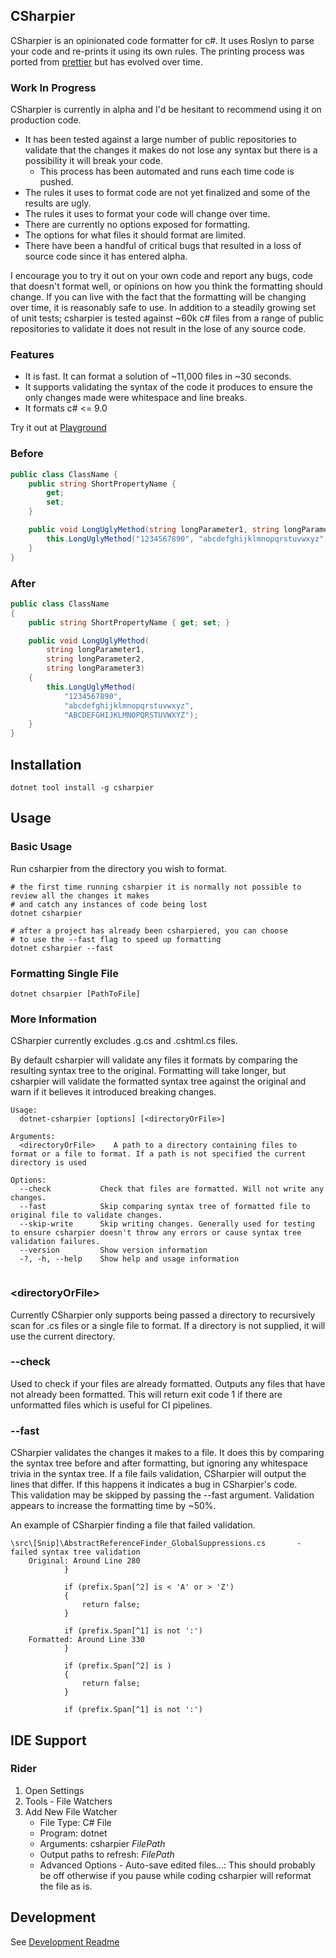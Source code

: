 ## CSharpier
CSharpier is an opinionated code formatter for c#. It uses Roslyn to parse your code and re-prints it using its own rules. The printing process was ported from [prettier](https://github.com/prettier/prettier) but has evolved over time.

### Work In Progress
CSharpier is currently in alpha and I'd be hesitant to recommend using it on production code.
  - It has been tested against a large number of public repositories to validate that the changes it makes do not lose any syntax but there is a possibility it will break your code.
    - This process has been automated and runs each time code is pushed.
  - The rules it uses to format code are not yet finalized and some of the results are ugly.
  - The rules it uses to format your code will change over time.
  - There are currently no options exposed for formatting.
  - The options for what files it should format are limited.
  - There have been a handful of critical bugs that resulted in a loss of source code since it has entered alpha.

I encourage you to try it out on your own code and report any bugs, code that doesn't format well, or opinions on how you think the formatting should change. If you can live with the fact that the formatting will be changing over time, it is reasonably safe to use. In addition to a steadily growing set of unit tests; csharpier is tested against ~60k c# files from a range of public repositories to validate it does not result in the lose of any source code. 

### Features
  - It is fast. It can format a solution of ~11,000 files in ~30 seconds.
  - It supports validating the syntax of the code it produces to ensure the only changes made were whitespace and line breaks.
  - It formats c# <= 9.0

Try it out at [Playground](https://csharpier.bnt-studios.com)

### Before
```c#
public class ClassName {
    public string ShortPropertyName {
        get;
        set; 
    }

    public void LongUglyMethod(string longParameter1, string longParameter2, string longParameter3) { 
        this.LongUglyMethod("1234567890", "abcdefghijklmnopqrstuvwxyz", "ABCDEFGHIJKLMNOPQRSTUVWXYZ");
    }
}
```

### After
```c#
public class ClassName
{
    public string ShortPropertyName { get; set; }

    public void LongUglyMethod(
        string longParameter1,
        string longParameter2,
        string longParameter3)
    {
        this.LongUglyMethod(
            "1234567890",
            "abcdefghijklmnopqrstuvwxyz",
            "ABCDEFGHIJKLMNOPQRSTUVWXYZ");
    }
}
```

## Installation
```console
dotnet tool install -g csharpier
```

## Usage
### Basic Usage
Run csharpier from the directory you wish to format.
```console
# the first time running csharpier it is normally not possible to review all the changes it makes
# and catch any instances of code being lost 
dotnet csharpier

# after a project has already been csharpiered, you can choose
# to use the --fast flag to speed up formatting
dotnet csharpier --fast
```

### Formatting Single File
```console
dotnet chsarpier [PathToFile]
```

### More Information
CSharpier currently excludes .g.cs and .cshtml.cs files.

By default csharpier will validate any files it formats by comparing the resulting syntax tree to the original.
Formatting will take longer, but csharpier will validate the formatted syntax tree against the original and warn if it believes it introduced breaking changes. 

```console
Usage:
  dotnet-csharpier [options] [<directoryOrFile>]

Arguments:
  <directoryOrFile>    A path to a directory containing files to format or a file to format. If a path is not specified the current directory is used

Options:
  --check           Check that files are formatted. Will not write any changes.
  --fast            Skip comparing syntax tree of formatted file to original file to validate changes.
  --skip-write      Skip writing changes. Generally used for testing to ensure csharpier doesn't throw any errors or cause syntax tree validation failures.
  --version         Show version information
  -?, -h, --help    Show help and usage information


```

### \<directoryOrFile\>
Currently CSharpier only supports being passed a directory to recursively scan for .cs files or a single file to format.
If a directory is not supplied, it will use the current directory.

### --check
Used to check if your files are already formatted. Outputs any files that have not already been formatted. 
This will return exit code 1 if there are unformatted files which is useful for CI pipelines.

### --fast
CSharpier validates the changes it makes to a file. 
It does this by comparing the syntax tree before and after formatting, but ignoring any whitespace trivia in the syntax tree.
If a file fails validation, CSharpier will output the lines that differ. If this happens it indicates a bug in CSharpier's code.  
This validation may be skipped by passing the --fast argument. Validation appears to increase the formatting time by ~50%.

An example of CSharpier finding a file that failed validation.
```
\src\[Snip]\AbstractReferenceFinder_GlobalSuppressions.cs       - failed syntax tree validation
    Original: Around Line 280
            }

            if (prefix.Span[^2] is < 'A' or > 'Z')
            {
                return false;
            }

            if (prefix.Span[^1] is not ':')
    Formatted: Around Line 330
            }

            if (prefix.Span[^2] is )
            {
                return false;
            }

            if (prefix.Span[^1] is not ':')
```

## IDE Support
### Rider
1. Open Settings
2. Tools - File Watchers
3. Add New File Watcher
    * File Type: C# File
    * Program: dotnet
    * Arguments: csharpier $FilePath$
    * Output paths to refresh: $FilePath$
    * Advanced Options - Auto-save edited files...: This should probably be off otherwise if you pause while coding csharpier will reformat the file as is.

## Development
See [Development Readme](Src/README.md)

